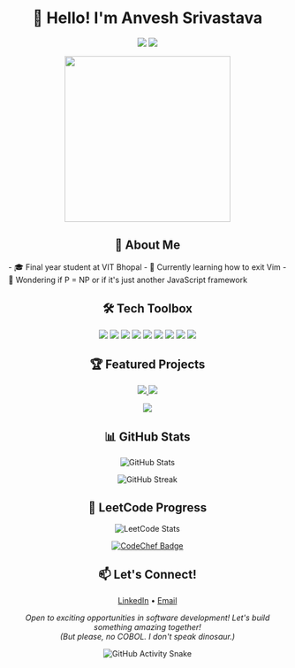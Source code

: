 <h1 align="center">👋 Hello! I'm Anvesh Srivastava</h1>
<p align="center">
  <a href="https://www.linkedin.com/in/anvesh-/"><img src="https://img.shields.io/badge/-LinkedIn-0077B5?style=flat-square&logo=Linkedin&logoColor=white"/></a>
  <a href="mailto:srivastavaanvesh13@gmail.com"><img src="https://img.shields.io/badge/-Email-D14836?style=flat-square&logo=Gmail&logoColor=white"/></a>
</p>
<p align="center">
  <img src="https://media.giphy.com/media/13HgwGsXF0aiGY/giphy.gif" width="300" />
  <br>
</p>
<h2 align="center">🚀 About Me</h2>
- 🎓 Final year student at VIT Bhopal
- 🌱 Currently learning how to exit Vim
- 🤔 Wondering if P = NP or if it's just another JavaScript framework
<h2 align="center">🛠️ Tech Toolbox</h2>
<p align="center">
  <img src="https://img.shields.io/badge/-Java-007396?style=for-the-badge&logo=java&logoColor=white"/>
  <img src="https://img.shields.io/badge/-Spring_Boot-6DB33F?style=for-the-badge&logo=spring-boot&logoColor=white"/>
  <img src="https://img.shields.io/badge/-Kafka-231F20?style=for-the-badge&logo=apache-kafka&logoColor=white"/>
  <img src="https://img.shields.io/badge/-React-61DAFB?style=for-the-badge&logo=react&logoColor=black"/>
  <img src="https://img.shields.io/badge/-MySQL-4479A1?style=for-the-badge&logo=mysql&logoColor=white"/>
  <img src="https://img.shields.io/badge/-PostgreSQL-336791?style=for-the-badge&logo=postgresql&logoColor=white"/>
  <img src="https://img.shields.io/badge/-Git-F05032?style=for-the-badge&logo=git&logoColor=white"/>
  <img src="https://img.shields.io/badge/-Docker-2496ED?style=for-the-badge&logo=docker&logoColor=white"/>
  <img src="https://img.shields.io/badge/-Kubernetes-326CE5?style=for-the-badge&logo=kubernetes&logoColor=white"/>
</p>
<h2 align="center">🏆 Featured Projects</h2>
<p align="center">
  <a href="https://github.com/rookieanvesh/hotel-management">
    <img src="https://github-readme-stats.vercel.app/api/pin/?username=rookieanvesh&repo=hotel-management&theme=radical" />
  </a>
  <a href="https://github.com/rookieanvesh/microservices">
    <img src="https://github-readme-stats.vercel.app/api/pin/?username=rookieanvesh&repo=microservices&theme=radical" />
  </a>
</p>
<p align="center">
  <a href="https://github.com/rookieanvesh/job-portal">
    <img src="https://github-readme-stats.vercel.app/api/pin/?username=rookieanvesh&repo=job-portal&theme=radical" />
  </a>
</p>
<h2 align="center">📊 GitHub Stats</h2>
<p align="center">
  <img src="https://github-readme-stats.vercel.app/api?username=rookieanvesh&show_icons=true&theme=radical" alt="GitHub Stats" />
</p>
<p align="center">
  <img src="https://github-readme-streak-stats.herokuapp.com/?user=rookieanvesh&theme=radical" alt="GitHub Streak" />
</p>
<h2 align="center">🧠 LeetCode Progress</h2>
<p align="center">
  <img src="https://leetcard.jacoblin.cool/rookieanvesh?theme=dark&font=Fira%20Mono&ext=heatmap" alt="LeetCode Stats"/>
</p>
<p align="center">
  <a href="https://www.codechef.com/users/codechef_username"><img src="https://cp-logo.vercel.app/codechef/codechef_username" alt="CodeChef Badge"/></a>
</p>
<h2 align="center">📫 Let's Connect!</h2>
<p align="center">
  <a href="https://www.linkedin.com/in/anvesh-/">LinkedIn</a> •
  <a href="mailto:srivastavaanvesh13@gmail.com">Email</a>
</p>
<p align="center">
  <em>Open to exciting opportunities in software development! Let's build something amazing together!</em>
  <br>
  <em>(But please, no COBOL. I don't speak dinosaur.)</em>
</p>

<p align="center">
  <img src="https://github.com/rookieanvesh/rookieanvesh/blob/output/github-contribution-grid-snake.svg" alt="GitHub Activity Snake">
</p>

